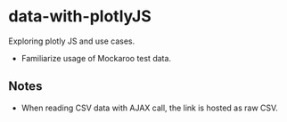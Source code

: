# data-with-plotlyJS
Exploring plotly JS and use cases.

- Familiarize usage of Mockaroo test data.

## Notes
- When reading CSV data with AJAX call, the link is hosted as raw CSV.
